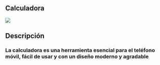 ## Calculadora

<img src=https://i.postimg.cc/xCZzBhw7/Calculadora.jpg>

## Descripción

<h3> La calculadora es una herramienta esencial para el teléfono móvil, fácil de usar y con un diseño moderno y agradable</h3>


